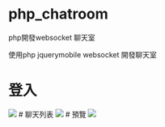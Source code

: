 # php_chatroom
php開發websocket 聊天室


使用php jquerymobile websocket 開發聊天室

# 登入
<img src="https://github.com/bestmagic999/php_chatroom/blob/master/img/%E7%99%BB%E5%85%A5.jpg?raw=true" />
# 聊天列表 
<img src="https://github.com/bestmagic999/php_chatroom/blob/master/img/%E8%81%8A%E5%A4%A9%E5%88%97%E8%A1%A8.jpg?raw=true" />
# 預覽
<img src="https://github.com/bestmagic999/php_chatroom/blob/master/img/record.gif?raw=true" />
